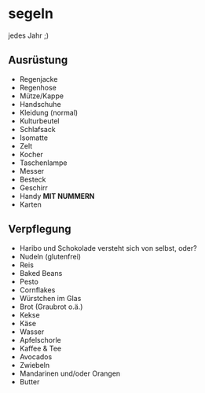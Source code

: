 # segeln
jedes Jahr ;)

## Ausrüstung
 - Regenjacke
 - Regenhose
 - Mütze/Kappe
 - Handschuhe
 - Kleidung (normal)
 - Kulturbeutel
 - Schlafsack
 - Isomatte
 - Zelt
 - Kocher
 - Taschenlampe
 - Messer
 - Besteck
 - Geschirr
 - Handy **MIT NUMMERN**
 - Karten
 

## Verpflegung
- Haribo und Schokolade versteht sich von selbst, oder?
- Nudeln (glutenfrei)
- Reis
- Baked Beans
- Pesto
- Cornflakes
- Würstchen im Glas
- Brot (Graubrot o.ä.)
- Kekse
- Käse
- Wasser
- Apfelschorle
- Kaffee & Tee
- Avocados
- Zwiebeln
- Mandarinen und/oder Orangen
- Butter

